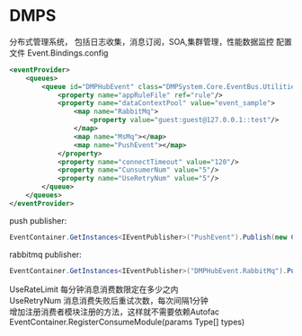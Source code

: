 # DMPS

分布式管理系统， 包括日志收集，消息订阅，SOA,集群管理，性能数据监控
配置文件 Event.Bindings.config</br>

```xml
<eventProvider>
	<queues>
		<queue id="DMPHubEvent" class="DMPSystem.Core.EventBus.Utilities.QueueContext,DMPSystem.Core.EventBus">
			<property name="appRuleFile" ref="rule"/>
			<property name="dataContextPool" value="event_sample">
				<map name="RabbitMq">
					<property value="guest:guest@127.0.0.1::test"/>
				</map>
				<map name="MsMq"></map>
				<map name="PushEvent"></map>
			</property>
			<property name="connectTimeout" value="120"/>
			<property name="CunsumerNum" value="5"/>
			<property name="UseRetryNum" value="5"/>
		</queue>
	</queues>
</eventProvider>
```

push publisher:

```csharp
EventContainer.GetInstances<IEventPublisher>("PushEvent").Publish(new ChanageStateEvent() { UserID = manager.UserID });
```

rabbitmq publisher:</br>

```csharp
EventContainer.GetInstances<IEventPublisher>("DMPHubEvent.RabbitMq").Publish(new ChanageStateEvent() { UserID = manager.UserID });
```
 
UseRateLimit 每分钟消息消费数限定在多少之内</br>
UseRetryNum 消息消费失败后重试次数，每次间隔1分钟</br>
增加注册消费者模块注册的方法，这样就不需要依赖Autofac</br>
 EventContainer.RegisterConsumeModule(params Type[] types)
 

